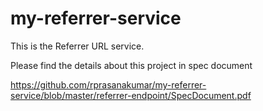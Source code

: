 # my-referrer-service
This is the Referrer URL service.

Please find the details about this project in spec document 


https://github.com/rprasanakumar/my-referrer-service/blob/master/referrer-endpoint/SpecDocument.pdf 
